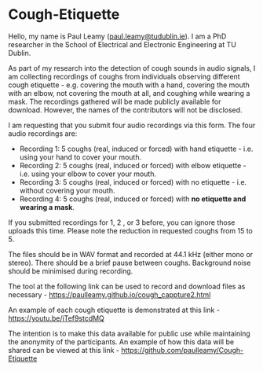# Cough-Etiquette

Hello, my name is Paul Leamy (paul.leamy@tudublin.ie). I am a PhD researcher in the School of Electrical and Electronic Engineering at TU Dublin.

As part of my research into the detection of cough sounds in audio signals, I am collecting recordings of coughs from individuals observing different cough etiquette - e.g. covering the mouth with a hand, covering the mouth with an elbow, not covering the mouth at all, and coughing while wearing a mask. The recordings gathered will be made publicly available for download. However, the names of the contributors will not be disclosed.

I am requesting that you submit four audio recordings via this form. The four audio recordings are:

* Recording 1: 5 coughs (real, induced or forced) with hand etiquette - i.e. using your hand to cover your mouth.
* Recording 2: 5 coughs (real, induced or forced) with elbow etiquette - i.e. using your elbow to cover your mouth.
* Recording 3: 5 coughs (real, induced or forced) with no etiquette - i.e. without covering your mouth.
* Recording 4: 5 coughs (real, induced or forced) with **no etiquette and wearing a mask**.

If you submitted recordings for 1, 2 , or 3 before, you can ignore those uploads this time. Please note the reduction in requested coughs from 15 to 5.

The files should be in WAV format and recorded at 44.1 kHz (either mono or stereo).
There should be a brief pause between coughs.
Background noise should be minimised during recording.

The tool at the following link can be used to record and download files as necessary - https://paulleamy.github.io/cough_cappture2.html

An example of each cough etiquette is demonstrated at this link - https://youtu.be/jTef9stcdMQ

The intention is to make this data available for public use while maintaining the anonymity of the participants. An example of how this data will be shared can be viewed at this link - https://github.com/paulleamy/Cough-Etiquette
